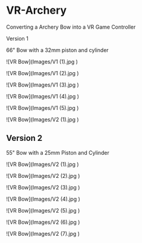 # VR-Archery
Converting a Archery Bow into a VR Game Controller

Version 1

66" Bow with a 32mm piston and cylinder

![VR Bow](Images/V1 (1).jpg )

![VR Bow](Images/V1 (2).jpg )

![VR Bow](Images/V1 (3).jpg )

![VR Bow](Images/V1 (4).jpg )

![VR Bow](Images/V1 (5).jpg )

![VR Bow](Images/V2 (1).jpg )

## Version 2

55" Bow with a 25mm Piston and Cylinder

![VR Bow](Images/V2 (1).jpg )


![VR Bow](Images/V2 (2).jpg )


![VR Bow](Images/V2 (3).jpg )


![VR Bow](Images/V2 (4).jpg )


![VR Bow](Images/V2 (5).jpg )


![VR Bow](Images/V2 (6).jpg )

![VR Bow](Images/V2 (7).jpg )


